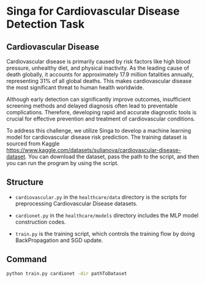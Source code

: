 <!--
    Licensed to the Apache Software Foundation (ASF) under one
    or more contributor license agreements.  See the NOTICE file
    distributed with this work for additional information
    regarding copyright ownership.  The ASF licenses this file
    to you under the Apache License, Version 2.0 (the
    "License"); you may not use this file except in compliance
    with the License.  You may obtain a copy of the License at

      http://www.apache.org/licenses/LICENSE-2.0

    Unless required by applicable law or agreed to in writing,
    software distributed under the License is distributed on an
    "AS IS" BASIS, WITHOUT WARRANTIES OR CONDITIONS OF ANY
    KIND, either express or implied.  See the License for the
    specific language governing permissions and limitations
    under the License.
-->

# Singa for Cardiovascular Disease Detection Task

## Cardiovascular Disease

Cardiovascular disease is primarily caused by risk factors like high blood pressure, unhealthy diet, and physical inactivity. As the leading cause of death globally, it accounts for approximately 17.9 million fatalities annually, representing 31% of all global deaths. This makes cardiovascular disease the most significant threat to human health worldwide.

Although early detection can significantly improve outcomes, insufficient screening methods and delayed diagnosis often lead to preventable complications. Therefore, developing rapid and accurate diagnostic tools is crucial for effective prevention and treatment of cardiovascular conditions.

To address this challenge, we utilize Singa to develop a machine learning model for cardiovascular disease risk prediction. The training dataset is sourced from Kaggle https://www.kaggle.com/datasets/sulianova/cardiovascular-disease-dataset. You can download the dataset, pass the path to the script, and then you can run the program by using the script.

## Structure

* `cardiovascular.py` in the `healthcare/data` directory is the scripts for preprocessing Cardiovascular Disease datasets.

* `cardionet.py` in the `healthcare/models` directory includes the MLP model construction codes.

* `train.py` is the training script, which controls the training flow by doing BackPropagation and SGD update.

## Command
```bash
python train.py cardionet -dir pathToDataset
```
